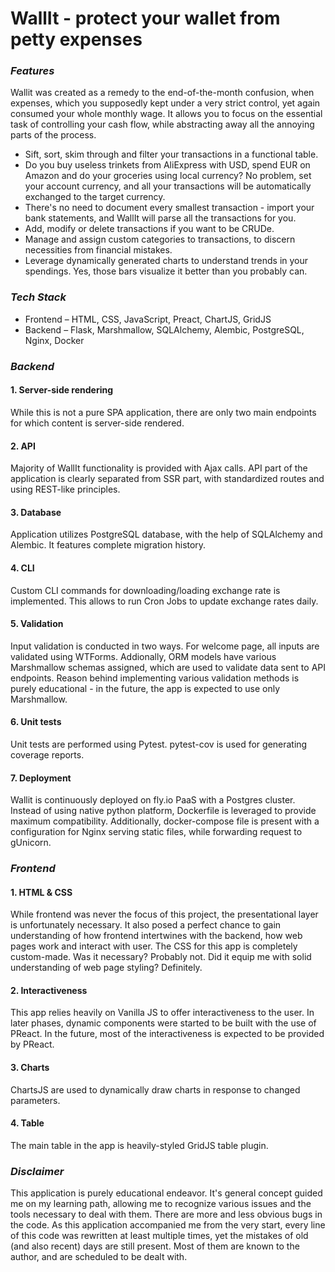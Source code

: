 # WallIt - protect your wallet from petty expenses
### ***Features***
Wallit was created as a remedy to the end-of-the-month confusion, when expenses, which you supposedly kept under a very strict control, yet again consumed your whole monthly wage. It allows you to focus on the essential task of controlling your cash flow, while abstracting away all the annoying parts of the process.
  - Sift, sort, skim through and filter your transactions in a functional table.
  - Do you buy useless trinkets from AliExpress with USD, spend EUR on Amazon and do your groceries using local currency? No problem, set your account currency, and all your transactions will be automatically exchanged to the target currency. 
  - There's no need to document every smallest transaction - import your bank statements, and WallIt will parse all the transactions for you.
  - Add, modify or delete transactions if you want to be CRUDe.
  - Manage and assign custom categories to transactions, to discern necessities from financial mistakes.
  - Leverage dynamically generated charts to understand trends in your spendings. Yes, those bars visualize it better than you probably can.

### ***Tech Stack***
  - Frontend – HTML, CSS, JavaScript, Preact, ChartJS, GridJS
  - Backend – Flask, Marshmallow, SQLAlchemy, Alembic, PostgreSQL, Nginx, Docker
### ***Backend***
#### 1. Server-side rendering
While this is not a pure SPA application, there are only two main endpoints for which content is server-side rendered.
#### 2. API
Majority of WallIt functionality is provided with Ajax calls. API part of the application is clearly separated from SSR part, with standardized routes and using REST-like principles.
#### 3. Database
Application utilizes PostgreSQL database, with the help of SQLAlchemy and Alembic. It features complete migration history.
#### 4. CLI
Custom CLI commands for downloading/loading exchange rate is implemented. This allows to run Cron Jobs to update exchange rates daily.
#### 5. Validation
Input validation is conducted in two ways. For welcome page, all inputs are validated using WTForms. Addionally, ORM models have various Marshmallow schemas assigned, which are used to validate data sent to API endpoints. Reason behind implementing various validation methods is purely educational - in the future, the app is expected to use only Marshmallow.
#### 6. Unit tests
Unit tests are performed using Pytest. pytest-cov is used for generating coverage reports.
#### 7. Deployment
Wallit is continuously deployed on fly.io PaaS with a Postgres cluster. Instead of using native python platform, Dockerfile is leveraged to provide maximum compatibility. Additionally, docker-compose file is present with a configuration for Nginx serving static files, while forwarding request to gUnicorn.

### ***Frontend***
#### 1. HTML & CSS
While frontend was never the focus of this project, the presentational layer is unfortunately necessary. It also posed a perfect chance to gain understanding of how frontend intertwines with the backend, how web pages work and interact with user. The CSS for this app is completely custom-made. Was it necessary? Probably not. Did it equip me with solid understanding of web page styling? Definitely.
#### 2. Interactiveness
This app relies heavily on Vanilla JS to offer interactiveness to the user. In later phases, dynamic components were started to be built with the use of PReact. In the future, most of the interactiveness is expected to be provided by PReact.
#### 3. Charts
ChartsJS are used to dynamically draw charts in response to changed parameters.
#### 4. Table
The main table in the app is heavily-styled GridJS table plugin.

### ***Disclaimer***
  This application is purely educational endeavor. It's general concept guided me on my learning path, allowing me to recognize various issues and the tools necessary to deal with them. There are more and less obvious bugs in the code. As this application accompanied me from the very start, every line of this code was rewritten at least multiple times, yet the mistakes of old (and also recent) days are still present. Most of them are known to the author, and are scheduled to be dealt with. 
